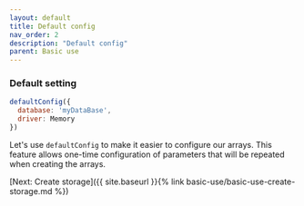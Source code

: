 ```yaml
---
layout: default
title: Default config
nav_order: 2
description: "Default config"
parent: Basic use
---
```


### Default setting
```javascript
defaultConfig({
  database: 'myDataBase',
  driver: Memory
})
```
Let's use `defaultConfig` to make it easier to configure our arrays. This feature allows one-time configuration of parameters that will be repeated when creating the arrays.

[Next: Create storage]({{ site.baseurl }}{% link basic-use/basic-use-create-storage.md %})
